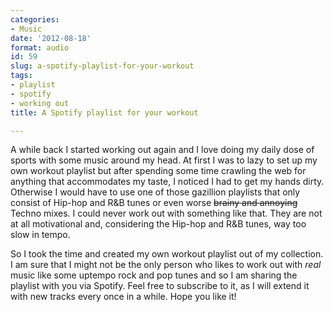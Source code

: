 ```yaml
---
categories:
- Music
date: '2012-08-18'
format: audio
id: 59
slug: a-spotify-playlist-for-your-workout
tags:
- playlist
- spotify
- working out
title: A Spotify playlist for your workout

---
```


A while back I started working out again and I love doing my daily dose of sports with some music around my head. At first I was to lazy to set up my own workout playlist but after spending some time crawling the web for anything that accommodates my taste, I noticed I had to get my hands dirty. Otherwise I would have to use one of those gazillion playlists that only consist of Hip-hop and R&B tunes or even worse <del>brainy and annoying</del> Techno mixes. I could never work out with something like that. They are not at all motivational and, considering the Hip-hop and R&B tunes, way too slow in tempo.

So I took the time and created my own workout playlist out of my collection. I am sure that I might not be the only person who likes to work out with _real_ music like some uptempo rock and pop tunes and so I am sharing the playlist with you via Spotify. Feel free to subscribe to it, as I will extend it with new tracks every once in a while. Hope you like it!